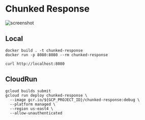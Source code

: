 # Chunked Response
![screenshot](https://user-images.githubusercontent.com/1439961/156754109-d5fc4661-49f5-4137-97b2-3cd95adead15.gif)

## Local
```
docker build . -t chunked-response
docker run -p 8080:8080 --rm chunked-response
```

```
curl http://localhost:8080
```

## CloudRun
```
gcloud builds submit
gcloud run deploy chunked-response \
  --image gcr.io/${GCP_PROJECT_ID}/chunked-response:debug \
  --platform managed \
  --region us-east4 \
  --allow-unauthenticated
```
